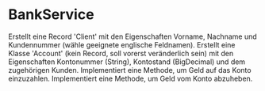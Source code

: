 # BankService
Erstellt eine Record 'Client' mit den Eigenschaften Vorname, Nachname und Kundennummer (wähle geeignete englische Feldnamen).
Erstellt eine Klasse 'Account' (kein Record, soll vorerst veränderlich sein) mit den Eigenschaften Kontonummer (String), Kontostand (BigDecimal) und dem zugehörigen Kunden.
Implementiert eine Methode, um Geld auf das Konto einzuzahlen.
Implementiert eine Methode, um Geld vom Konto abzuheben.
